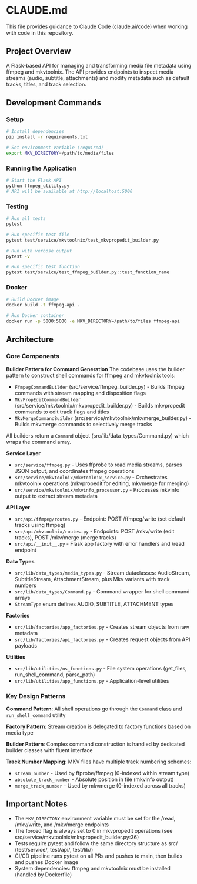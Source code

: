 # CLAUDE.md

This file provides guidance to Claude Code (claude.ai/code) when working with code in this repository.

## Project Overview

A Flask-based API for managing and transforming media file metadata using ffmpeg and mkvtoolnix. The API provides endpoints to inspect media streams (audio, subtitle, attachments) and modify metadata such as default tracks, titles, and track selection.

## Development Commands

### Setup
```bash
# Install dependencies
pip install -r requirements.txt

# Set environment variable (required)
export MKV_DIRECTORY=/path/to/media/files
```

### Running the Application
```bash
# Start the Flask API
python ffmpeg_utility.py
# API will be available at http://localhost:5000
```

### Testing
```bash
# Run all tests
pytest

# Run specific test file
pytest test/service/mkvtoolnix/test_mkvpropedit_builder.py

# Run with verbose output
pytest -v

# Run specific test function
pytest test/service/test_ffmpeg_builder.py::test_function_name
```

### Docker
```bash
# Build Docker image
docker build -t ffmpeg-api .

# Run Docker container
docker run -p 5000:5000 -e MKV_DIRECTORY=/path/to/files ffmpeg-api
```

## Architecture

### Core Components

**Builder Pattern for Command Generation**
The codebase uses the builder pattern to construct shell commands for ffmpeg and mkvtoolnix tools:
- `FfmpegCommandBuilder` (src/service/ffmpeg_builder.py) - Builds ffmpeg commands with stream mapping and disposition flags
- `MkvPropEditCommandBuilder` (src/service/mkvtoolnix/mkvpropedit_builder.py) - Builds mkvpropedit commands to edit track flags and titles
- `MkvMergeCommandBuilder` (src/service/mkvtoolnix/mkvmerge_builder.py) - Builds mkvmerge commands to selectively merge tracks

All builders return a `Command` object (src/lib/data_types/Command.py) which wraps the command array.

**Service Layer**
- `src/service/ffmpeg.py` - Uses ffprobe to read media streams, parses JSON output, and coordinates ffmpeg operations
- `src/service/mkvtoolnix/mkvtoolnix_service.py` - Orchestrates mkvtoolnix operations (mkvpropedit for editing, mkvmerge for merging)
- `src/service/mkvtoolnix/mkvinfo_processor.py` - Processes mkvinfo output to extract stream metadata

**API Layer**
- `src/api/ffmpeg/routes.py` - Endpoint: POST /ffmpeg/write (set default tracks using ffmpeg)
- `src/api/mkvtoolnix/routes.py` - Endpoints: POST /mkv/write (edit tracks), POST /mkv/merge (merge tracks)
- `src/api/__init__.py` - Flask app factory with error handlers and /read endpoint

**Data Types**
- `src/lib/data_types/media_types.py` - Stream dataclasses: AudioStream, SubtitleStream, AttachmentStream, plus Mkv variants with track numbers
- `src/lib/data_types/Command.py` - Command wrapper for shell command arrays
- `StreamType` enum defines AUDIO, SUBTITLE, ATTACHMENT types

**Factories**
- `src/lib/factories/app_factories.py` - Creates stream objects from raw metadata
- `src/lib/factories/api_factories.py` - Creates request objects from API payloads

**Utilities**
- `src/lib/utilities/os_functions.py` - File system operations (get_files, run_shell_command, parse_path)
- `src/lib/utilities/app_functions.py` - Application-level utilities

### Key Design Patterns

**Command Pattern**: All shell operations go through the `Command` class and `run_shell_command` utility

**Factory Pattern**: Stream creation is delegated to factory functions based on media type

**Builder Pattern**: Complex command construction is handled by dedicated builder classes with fluent interface

**Track Number Mapping**: MKV files have multiple track numbering schemes:
- `stream_number` - Used by ffprobe/ffmpeg (0-indexed within stream type)
- `absolute_track_number` - Absolute position in file (mkvinfo output)
- `merge_track_number` - Used by mkvmerge (0-indexed across all tracks)

## Important Notes

- The `MKV_DIRECTORY` environment variable must be set for the /read, /mkv/write, and /mkv/merge endpoints
- The forced flag is always set to 0 in mkvpropedit operations (see src/service/mkvtoolnix/mkvpropedit_builder.py:36)
- Tests require pytest and follow the same directory structure as src/ (test/service/, test/api/, test/lib/)
- CI/CD pipeline runs pytest on all PRs and pushes to main, then builds and pushes Docker image
- System dependencies: ffmpeg and mkvtoolnix must be installed (handled by Dockerfile)
